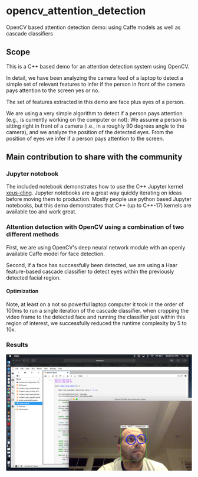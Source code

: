 # opencv_attention_detection
OpenCV based attention detection demo: using Caffe models as well as cascade classifiers

## Scope

This is a C++ based demo for an attention detection system using OpenCV.

In detail, we have been analyzing the camera feed of a laptop to detect a simple set of relevant features to infer if the person in front of the camera pays attention to the screen yes or no.

The set of features extracted in this demo are face plus eyes of a person.

We are using a very simple algorithm to detect if a person pays attention (e.g., is currently working on the computer or not):
We assume a person is sitting right in front of a camera (i.e., in a roughly 90 degrees angle to the camera), and we analyze the position of the detected eyes. From the position of eyes we infer if a person pays attention to the screen.

## Main contribution to share with the community

### Jupyter notebook

The included notebook demonstrates how to use the C++ Jupyter kernel [xeus-cling](https://github.com/jupyter-xeus/xeus-cling). Jupyter notebooks are a great way quickly iterating on ideas before moving them to production.
Mostly people use python based Jupyter notebooks, but this demo demonstrates that C++ (up to C++-17) kernels are available too and work great.

### Attention detection with OpenCV using a combination of two different methods

First, we are using OpenCV's deep neural network module with an openly available Caffe model for face detection.

Second, if a face has successfully been detected, we are using a Haar feature-based cascade classifier to detect eyes within the previously detected facial region.

#### Optimization

Note, at least on a not so powerful laptop computer it took in the order of 100ms to run a single iteration of the cascade classifier. when cropping the video frame to the detected face and running the classifier just within this region of interest, we successfully reduced the runtime complexity by 5 to 10x.

### Results

![Example of negative attention to the computer screen ](https://github.com/robert-preissl/opencv_attention_detection/blob/master/pics/attention_negative_1.png "Attention detection is negative")

